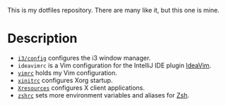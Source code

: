This is my dotfiles repository. There are many like it, but this one is mine.

# Description

* [`i3/config`](http://i3wm.org/docs/userguide.html#configuring) configures the i3 window manager.
* `ideavimrc` is a Vim configuration for the IntelliJ IDE plugin [IdeaVim](https://github.com/JetBrains/ideavim).
* [`vimrc`](http://vimdoc.sourceforge.net/htmldoc/starting.html#vimrc) holds my Vim configuration.
* [`xinitrc`](https://wiki.archlinux.org/index.php/Xinit#xinitrc) configures Xorg startup.
* [`Xresources`](https://wiki.archlinux.org/index.php/X_resources) configures X client applications.
* [`zshrc`](https://wiki.archlinux.org/index.php/Zsh#Configure_Zsh) sets more environment variables and aliases for [Zsh](http://zsh.sourceforge.net).
